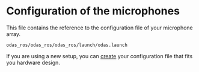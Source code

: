 # Configuration of the microphones

This file contains the reference to the configuration file of your microphone array.
```
odas_ros/odas_ros/odas_ros/launch/odas.launch
```

If you are using a new setup, you can [create](https://github.com/introlab/odas/wiki/configuration) your configuration file that fits you hardware design.
